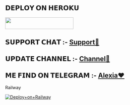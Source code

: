 ## 𝗗𝗘𝗣𝗟𝗢𝗬 𝗢𝗡 𝗛𝗘𝗥𝗢𝗞𝗨

<p align="left"><a href="https://heroku.com/deploy?template=https://github.com/KUNAL12459/officialalexiamusic"> <img src="https://img.shields.io/badge/Deploy%20To%20Heroku-voilet?style=for-the-badge&logo=heroku" width="220" height="38.45"/></a></p>

## 𝗦𝗨𝗣𝗣𝗢𝗥𝗧 𝗖𝗛𝗔𝗧 :- [Support🎊](https://t.me/ALEXIA_SUPPORT)


## 𝗨𝗣𝗗𝗔𝗧𝗘 𝗖𝗛𝗔𝗡𝗡𝗘𝗟 :- [Channel🤩](https://t.me/ALEXIA_UPDATE)

## 𝗠𝗘 𝗙𝗜𝗡𝗗 𝗢𝗡 𝗧𝗘𝗟𝗘𝗚𝗥𝗔𝗠 :- [Alexia❤️](https://t.me/Alexia_Robot)

Railway

[![Deploy+on+Railway](https://railway.app/button.svg)](https://railway.app/new/template?template=https://github.com/KUNAL12459/officialalexiamusic&envs=API_HASH,OWNER_ID,API_ID,ASSISTANT_PREFIX,BOT_TOKEN,DURATION_LIMIT,SUPPORT_GROUP,SUPPORT_CHANNEL,STRING_SESSION1,START_IMG_URL,LOG_GROUP_ID,MUSIC_BOT_NAME,MONGO_DB_URI,LOG_SESSION,SUDO_USERS)
